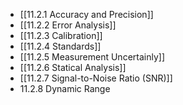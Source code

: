 

- [[11.2.1 Accuracy and Precision]]
- [[11.2.2 Error Analysis]]
- [[11.2.3 Calibration]]
- [[11.2.4 Standards]]
- [[11.2.5 Measurement Uncertainly]]
- [[11.2.6 Statical Analysis]]
- [[11.2.7 Signal-to-Noise Ratio (SNR)]]
- 11.2.8 Dynamic Range